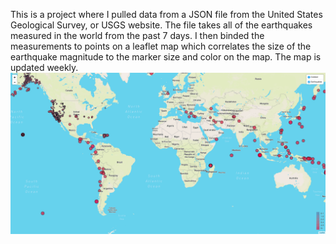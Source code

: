 This is a project where I pulled data from a JSON file from the United States Geological Survey, or USGS website. The file takes all of the earthquakes measured in the world from the past 7 days. I then binded the measurements to points on a leaflet map which correlates the size of the earthquake magnitude to the marker size and color on the map. The map is updated weekly.
![screen-shot](hw17ss.png)
